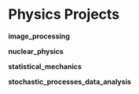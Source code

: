 # Physics Projects

**image_processing**

**nuclear_physics**

**statistical_mechanics**

**stochastic_processes_data_analysis**